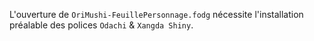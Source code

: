 L'ouverture de `OriMushi-FeuillePersonnage.fodg`
nécessite l'installation préalable des polices
`Odachi` & `Xangda Shiny`.
